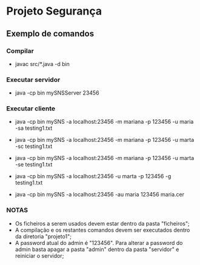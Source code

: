 # Projeto Segurança
## Exemplo de comandos
### Compilar
- javac src/*.java -d bin
### Executar servidor
- java -cp bin mySNSServer 23456

### Executar cliente
- java -cp bin mySNS -a localhost:23456 -m mariana -p 123456 -u maria -sa testing1.txt

- java -cp bin mySNS -a localhost:23456 -m mariana -p 123456 -u marta -sc testing1.txt

- java -cp bin mySNS -a localhost:23456 -m mariana -p 123456 -u marta -se testing1.txt

- java -cp bin mySNS -a localhost:23456 -u marta -p 123456 -g testing1.txt

- java -cp bin mySNS -a localhost:23456 -au maria 123456 maria.cer 


### NOTAS
- Os ficheiros a serem usados devem estar dentro da pasta "ficheiros"; 
- A compilação e os restantes comandos devem ser executados dentro da diretoria "projeto1";
- A password atual do admin é "123456". Para alterar a password do admin basta apagar a pasta "admin" dentro da pasta "servidor" e reiniciar o servidor;
  
